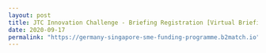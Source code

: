 ```yaml
---
layout: post
title: JTC Innovation Challenge - Briefing Registration [Virtual Briefing]
date: 2020-09-17
permalink: "https://germany-singapore-sme-funding-programme.b2match.io"
--- 
```

